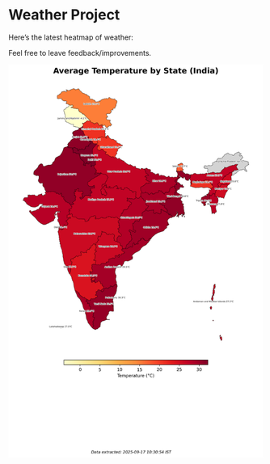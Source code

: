 # Weather Project

Here’s the latest heatmap of weather:

Feel free to leave feedback/improvements.

![India Heatmap](docs/assets/india_heatmap.png?v=CA4088)

